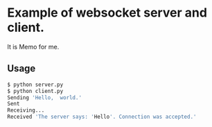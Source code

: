 # Example of websocket server and client.

It is Memo for me.

## Usage

```sh
$ python server.py
$ python client.py
Sending 'Hello,  world.'
Sent
Receiving...
Received 'The server says: 'Hello'. Connection was accepted.'
```
